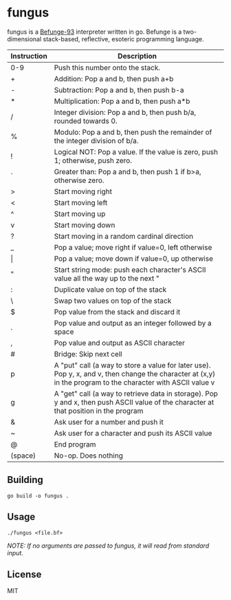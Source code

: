 # fungus

fungus is a [Befunge-93](https://en.wikipedia.org/wiki/Befunge)
interpreter written in go. Befunge is a two-dimensional stack-based,
reflective, esoteric programming language.

| Instruction | Description |
|------------|-------------|
| 0-9        | Push this number onto the stack. |
| +          | Addition: Pop a and b, then push a+b |
| -          | Subtraction: Pop a and b, then push b-a |
| *          | Multiplication: Pop a and b, then push a*b |
| /          | Integer division: Pop a and b, then push b/a, rounded towards 0. |
| %          | Modulo: Pop a and b, then push the remainder of the integer division of b/a. |
| !          | Logical NOT: Pop a value. If the value is zero, push 1; otherwise, push zero. |
| `          | Greater than: Pop a and b, then push 1 if b>a, otherwise zero. |
| >          | Start moving right |
| <          | Start moving left |
| ^          | Start moving up |
| v          | Start moving down |
| ?          | Start moving in a random cardinal direction |
| _          | Pop a value; move right if value=0, left otherwise |
| \|         | Pop a value; move down if value=0, up otherwise |
| "          | Start string mode: push each character's ASCII value all the way up to the next " |
| :          | Duplicate value on top of the stack |
| \          | Swap two values on top of the stack |
| $          | Pop value from the stack and discard it |
| .          | Pop value and output as an integer followed by a space |
| ,          | Pop value and output as ASCII character |
| #          | Bridge: Skip next cell |
| p          | A "put" call (a way to store a value for later use). Pop y, x, and v, then change the character at (x,y) in the program to the character with ASCII value v |
| g          | A "get" call (a way to retrieve data in storage). Pop y and x, then push ASCII value of the character at that position in the program |
| &          | Ask user for a number and push it |
| ~          | Ask user for a character and push its ASCII value |
| @          | End program |
| (space)    | No-op. Does nothing |

## Building

	go build -o fungus .

## Usage

	./fungus <file.bf>

_NOTE: If no arguments are passed to fungus, it will read from
standard input._

## License

MIT

